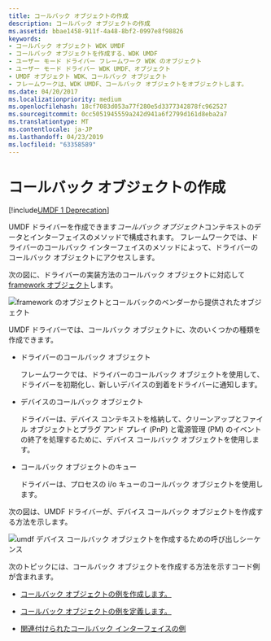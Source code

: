 ```yaml
---
title: コールバック オブジェクトの作成
description: コールバック オブジェクトの作成
ms.assetid: bbae1458-911f-4a48-8bf2-0997e8f98826
keywords:
- コールバック オブジェクト WDK UMDF
- コールバック オブジェクトを作成する、WDK UMDF
- ユーザー モード ドライバー フレームワーク WDK のオブジェクト
- ユーザー モード ドライバー WDK UMDF、オブジェクト
- UMDF オブジェクト WDK、コールバック オブジェクト
- フレームワークは、WDK UMDF、コールバック オブジェクトをオブジェクトします。
ms.date: 04/20/2017
ms.localizationpriority: medium
ms.openlocfilehash: 18cf7083d053a77f280e5d3377342878fc962527
ms.sourcegitcommit: 0cc5051945559a242d941a6f2799d161d8eba2a7
ms.translationtype: MT
ms.contentlocale: ja-JP
ms.lasthandoff: 04/23/2019
ms.locfileid: "63358589"
---
```

# <a name="creating-callback-objects"></a>コールバック オブジェクトの作成


[!include[UMDF 1 Deprecation](../umdf-1-deprecation.md)]

UMDF ドライバーを作成できます*コールバック オブジェクト*コンテキストのデータとインターフェイスのメソッドで構成されます。 フレームワークでは、ドライバーのコールバック インターフェイスのメソッドによって、ドライバーのコールバック オブジェクトにアクセスします。

次の図に、ドライバーの実装方法のコールバック オブジェクトに対応して[framework オブジェクト](framework-objects.md)します。

![framework のオブジェクトとコールバックのベンダーから提供されたオブジェクト](images/correspond.gif)

UMDF ドライバーでは、コールバック オブジェクトに、次のいくつかの種類を作成できます。

-   ドライバーのコールバック オブジェクト

    フレームワークでは、ドライバーのコールバック オブジェクトを使用して、ドライバーを初期化し、新しいデバイスの到着をドライバーに通知します。

-   デバイスのコールバック オブジェクト

    ドライバーは、デバイス コンテキストを格納して、クリーンアップとファイル オブジェクトとプラグ アンド プレイ (PnP) と電源管理 (PM) のイベントの終了を処理するために、デバイス コールバック オブジェクトを使用します。

-   コールバック オブジェクトのキュー

    ドライバーは、プロセスの i/o キューのコールバック オブジェクトを使用します。

次の図は、UMDF ドライバーが、デバイス コールバック オブジェクトを作成する方法を示します。

![umdf デバイス コールバック オブジェクトを作成するための呼び出しシーケンス](images/callback.gif)

次のトピックには、コールバック オブジェクトを作成する方法を示すコード例が含まれます。

-   [コールバック オブジェクトの例を作成します。](creating-callback-objects-example.md)

-   [コールバック オブジェクトの例を定義します。](defining-callback-objects-example.md)

-   [関連付けられたコールバック インターフェイスの例](associating-callback-interfaces-example.md)

 

 





